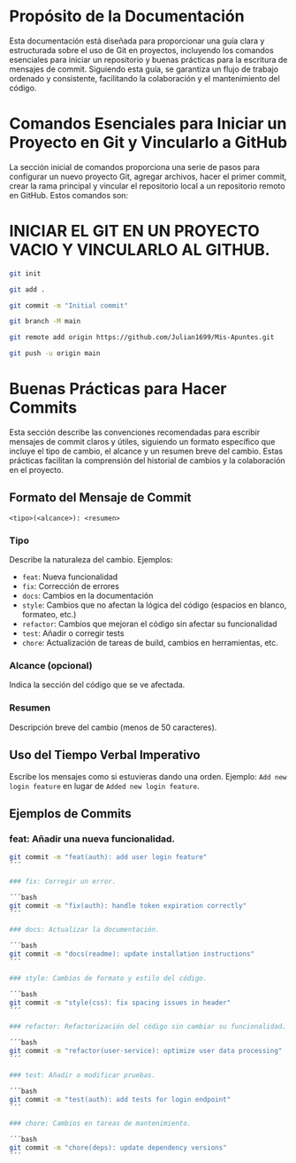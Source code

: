 # Propósito de la Documentación
Esta documentación está diseñada para proporcionar una guía clara y estructurada sobre el uso de Git en proyectos, incluyendo los comandos esenciales para iniciar un repositorio y buenas prácticas para la escritura de mensajes de commit. Siguiendo esta guía, se garantiza un flujo de trabajo ordenado y consistente, facilitando la colaboración y el mantenimiento del código.

# Comandos Esenciales para Iniciar un Proyecto en Git y Vincularlo a GitHub
La sección inicial de comandos proporciona una serie de pasos para configurar un nuevo proyecto Git, agregar archivos, hacer el primer commit, crear la rama principal y vincular el repositorio local a un repositorio remoto en GitHub. Estos comandos son:

# INICIAR EL GIT EN UN PROYECTO VACIO Y VINCULARLO AL GITHUB.

```bash
git init
```

```bash
git add .
```

```bash
git commit -m "Initial commit"
```

```bash
git branch -M main
```

```bash
git remote add origin https://github.com/Julian1699/Mis-Apuntes.git
```

```bash
git push -u origin main
```

# Buenas Prácticas para Hacer Commits

Esta sección describe las convenciones recomendadas para escribir mensajes de commit claros y útiles, siguiendo un formato específico que incluye el tipo de cambio, el alcance y un resumen breve del cambio. Estas prácticas facilitan la comprensión del historial de cambios y la colaboración en el proyecto.

## Formato del Mensaje de Commit

`<tipo>(<alcance>): <resumen>`

### Tipo

Describe la naturaleza del cambio. Ejemplos:

- `feat`: Nueva funcionalidad
- `fix`: Corrección de errores
- `docs`: Cambios en la documentación
- `style`: Cambios que no afectan la lógica del código (espacios en blanco, formateo, etc.)
- `refactor`: Cambios que mejoran el código sin afectar su funcionalidad
- `test`: Añadir o corregir tests
- `chore`: Actualización de tareas de build, cambios en herramientas, etc.

### Alcance (opcional)

Indica la sección del código que se ve afectada.

### Resumen

Descripción breve del cambio (menos de 50 caracteres).

## Uso del Tiempo Verbal Imperativo

Escribe los mensajes como si estuvieras dando una orden. Ejemplo: `Add new login feature` en lugar de `Added new login feature`.

## Ejemplos de Commits

### feat: Añadir una nueva funcionalidad.

```bash
git commit -m "feat(auth): add user login feature"
´´´

### fix: Corregir un error.

´´´bash
git commit -m "fix(auth): handle token expiration correctly"
´´´

### docs: Actualizar la documentación.

´´´bash
git commit -m "docs(readme): update installation instructions"
´´´

### style: Cambios de formato y estilo del código.

´´´bash
git commit -m "style(css): fix spacing issues in header"
´´´

### refactor: Refactorización del código sin cambiar su funcionalidad.

´´´bash
git commit -m "refactor(user-service): optimize user data processing"
´´´

### test: Añadir o modificar pruebas.

´´´bash
git commit -m "test(auth): add tests for login endpoint"
´´´

### chore: Cambios en tareas de mantenimiento.

´´´bash
git commit -m "chore(deps): update dependency versions"
´´´
